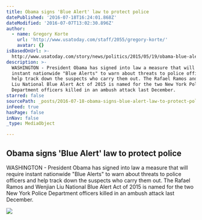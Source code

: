 ```yaml
---
title: Obama signs 'Blue Alert' law to protect police
datePublished: '2016-07-18T16:24:01.868Z'
dateModified: '2016-07-07T13:02:30.896Z'
author:
  - name: Gregory Korte
    url: 'http://www.usatoday.com/staff/2055/gregory-korte/'
    avatar: {}
isBasedOnUrl: >-
  http://www.usatoday.com/story/news/politics/2015/05/19/obama-blue-alert-law-bill-signing/27578911/
description: >-
  WASHINGTON - President Obama has signed into law a measure that will require
  instant nationwide "Blue Alerts" to warn about threats to police officers and
  help track down the suspects who carry them out. The Rafael Ramos and Wenjian
  Liu National Blue Alert Act of 2015 is named for the two New York Police
  Department officers killed in an ambush attack last December.
starred: false
sourcePath: _posts/2016-07-18-obama-signs-blue-alert-law-to-protect-police.md
inFeed: true
hasPage: false
inNav: false
_type: MediaObject

---
```

<article style=""><h1>Obama signs 'Blue Alert' law to protect police</h1><p>WASHINGTON - President Obama has signed into law a measure that will require instant nationwide "Blue Alerts" to warn about threats to police officers and help track down the suspects who carry them out. The Rafael Ramos and Wenjian Liu National Blue Alert Act of 2015 is named for the two New York Police Department officers killed in an ambush attack last December.</p><img src="http://www.gannett-cdn.com/-mm-/442ee713ec9ece9c336bfa56c823a672dbc8c0aa/c=0-0-4926-2783&amp;r=x1683&amp;c=3200x1680/local/-/media/2015/05/19/USATODAY/USATODAY/635676319968032760-AFP-540853970-73157200.JPG" /></article>